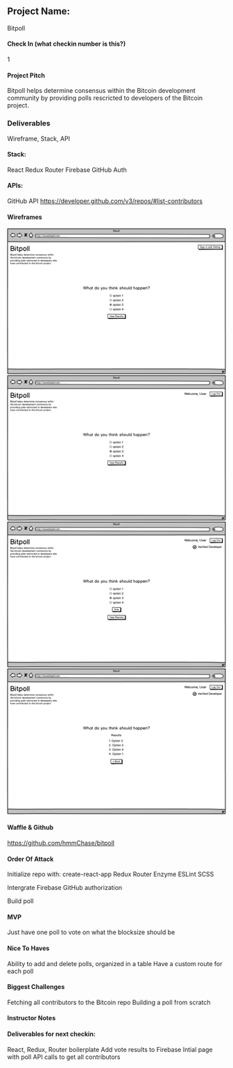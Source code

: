 ## Project Name:

Bitpoll

#### Check In (what checkin number is this?)

1

#### Project Pitch

Bitpoll helps determine consensus within the Bitcoin development community by providing polls rescricted to developers of the Bitcoin project.

### Deliverables

Wireframe, Stack, API

#### Stack:

React
Redux
Router
Firebase
GitHub Auth

#### APIs:

GitHub API
https://developer.github.com/v3/repos/#list-contributors

#### Wireframes

![Not logged in](https://raw.githubusercontent.com/hmmChase/bitpoll/master/assets/bitpoll1.png 'Not logged in')
![Logged in, but not verifed developer](https://raw.githubusercontent.com/hmmChase/bitpoll/master/assets/bitpoll2.png 'Logged in, but not verifed developer')
![Logged in, verifed developer, not yet voted](https://raw.githubusercontent.com/hmmChase/bitpoll/master/assets/bitpoll3.png 'Not logged in')
![Logged in, verifed developer, voted](https://raw.githubusercontent.com/hmmChase/bitpoll/master/assets/bitpoll4.png 'Logged in, verifed developer, voted')

#### Waffle & Github

https://github.com/hmmChase/bitpoll

#### Order Of Attack

Initialize repo with:
create-react-app
Redux
Router
Enzyme
ESLint
SCSS

Intergrate Firebase
GitHub authorization

Build poll

#### MVP

Just have one poll to vote on what the blocksize should be

#### Nice To Haves

Ability to add and delete polls, organized in a table
Have a custom route for each poll

#### Biggest Challenges

Fetching all contributors to the Bitcoin repo
Building a poll from scratch

#### Instructor Notes

#### Deliverables for next checkin:

React, Redux, Router boilerplate
Add vote results to Firebase
Intial page with poll
API calls to get all contributors
